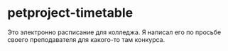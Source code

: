 # petproject-timetable
Это электронно расписание для колледжа. Я написал его по просьбе своего преподавателя для какого-то там конкурса.
